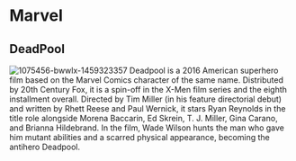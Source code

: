 # Marvel 
## DeadPool
![1075456-bwwlx-1459323357](https://github.com/lukecruz25/app-dev/assets/133933825/b65af93f-551d-4386-9a10-51fc68371f06)
Deadpool is a 2016 American superhero film based on the Marvel Comics character of the same name. Distributed by 20th Century Fox, it is a spin-off in the X-Men film series and the eighth installment overall. Directed by Tim Miller (in his feature directorial debut) and written by Rhett Reese and Paul Wernick, it stars Ryan Reynolds in the title role alongside Morena Baccarin, Ed Skrein, T. J. Miller, Gina Carano, and Brianna Hildebrand. In the film, Wade Wilson hunts the man who gave him mutant abilities and a scarred physical appearance, becoming the antihero Deadpool.

